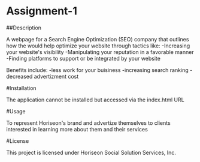 # Assignment-1

##Description

A webpage for a Search Engine Optimization (SEO) company that outlines how the would help optimize your website through tactics like:
-Increasing your website's visibility
-Manipulating your reputation in a favorable manner
-Finding platforms to support or be integrated by your website

Benefits include:
-less work for your buisiness
-increasing search ranking
-decreased advertizment cost

#Installation

The application cannot be installed but accessed via the index.html URL

#Usage

To represent Horiseon's brand and advertize themselves to clients interested in learning more about them and their services

#License

This project is licensed under Horiseon Social Solution Services, Inc.
